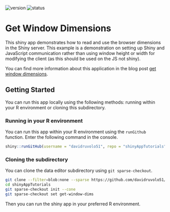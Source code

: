 <!-- badges: start -->
![version](https://img.shields.io/badge/dynamic/json?color=2d7ddd&label=version&query=version&url=https%3A%2F%2Fraw.githubusercontent.com%2Fdavidruvolo51%2FshinyAppTutorials%2Fmain%2Fget-window-dims%2Fpackage.json)
![status](https://img.shields.io/badge/dynamic/json?color=success&label=status&query=status&url=https%3A%2F%2Fraw.githubusercontent.com%2Fdavidruvolo51%2FshinyAppTutorials%2Fmain%2Fget-window-dims%2Fpackage.json)
<!-- badges: end -->

# Get Window Dimensions

This shiny app demonstrates how to read and use the browser dimensions in the Shiny server. This example is a demonstration on setting up Shiny and JavaScript communication rather than using window height or width for modifying the client (as this should be used on the JS not shiny).

You can find more information about this application in the blog post [get window dimensions](https://davidruvolo51.github.io/shinytutorials/tutorials/get-window-dims/).

## Getting Started

You can run this app locally using the following methods: running within your R environment or cloning this subdirectory.

### Running in your R environment

You can run this app within your R environment using the `runGithub` function. Enter the following command in the console.

```r
shiny::runGitHub(username = "davidruvolo51", repo = "shinyAppTutorials", subdir = "get-window-dims")
```

### Cloning the subdirectory

You can clone the data editor subdirectory using `git sparse-checkout`.

```bash
git clone --filter=blob:none --sparse https://github.com/davidruvolo51/shinyAppTutorials
cd shinyAppTutorials
git sparse-checkout init --cone
git sparse-checkout set get-window-dims
```

Then you can run the shiny app in your preferred R environment.
